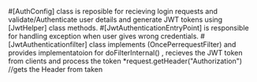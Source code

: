 #[AuthConfig] class is reposible for recieving login requests and validate/Authenticate user details and generate JWT tokens using [JwtHelper] class methods.
#[JwtAuthenticationEntryPoint] is responsible for handling exception when user gives wrong credentials.
#[JwtAuthenticationfilter] class implements (OncePerrequestFilter) and provides implementatoion for doFilterInternal() , recieves the JWT token from clients and process the token 
       *request.getHeader("Authorization") //gets the Header from taken
